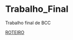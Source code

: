 # Trabalho_Final
Trabalho final de BCC

[ROTEIRO](https://nbviewer.org/github/Daniellucasgonzaga/Trabalho_Final_BCC19/blob/main/Roteiro.ipynb)
